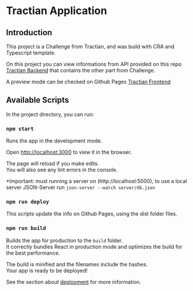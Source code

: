 # Tractian Application

## Introduction
This project is a Challenge from Tractian, and was build with CRA and Typescript template.

On this project you can view informations from API provided on this repo [Tractian Backend](https://github.com/ebarretodev/tractian.backend) that contains the other part from Challenge.

A preview mode can be checked on Github Pages [Tractian Frontend](https://ebarretodev.github.io/tractian.frontend)

## Available Scripts

In the project directory, you can run:

### `npm start`

Runs the app in the development mode.

Open [http://localhost:3000](http://localhost:3000) to view it in the browser.

The page will reload if you make edits.\
You will also see any lint errors in the console.

*Important: must running a server on (http://localhost:5000), to use a local server JSON-Server run `json-server --watch server/db.json`

### `npm run deploy`

This scripts update the info on Github Pages, using the dist folder files.

### `npm run build`

Builds the app for production to the `build` folder.\
It correctly bundles React in production mode and optimizes the build for the best performance.

The build is minified and the filenames include the hashes.\
Your app is ready to be deployed!

See the section about [deployment](https://facebook.github.io/create-react-app/docs/deployment) for more information.





